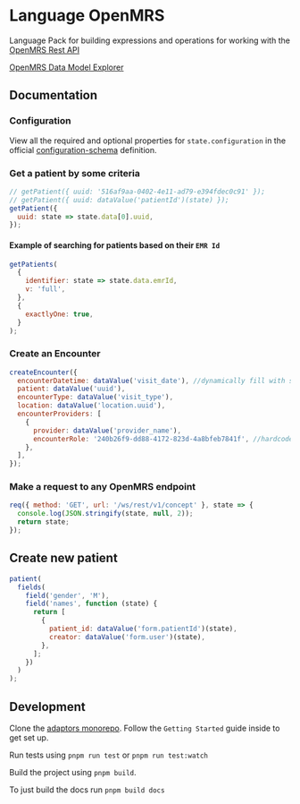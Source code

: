 # Language OpenMRS

Language Pack for building expressions and operations for working with the
[OpenMRS Rest API](https://rest.openmrs.org/?javascript#openmrs-rest-api)

[OpenMRS Data Model Explorer](http://burkeware.com/openmrs-data-model/openmrs-data-model-1.11.html#)

## Documentation

### Configuration

View all the required and optional properties for `state.configuration` in the
official
[configuration-schema](https://docs.openfn.org/adaptors/packages/openmrs-configuration-schema/)
definition.

### Get a patient by some criteria

```js
// getPatient({ uuid: '516af9aa-0402-4e11-ad79-e394fdec0c91' });
// getPatient({ uuid: dataValue('patientId')(state) });
getPatient({
  uuid: state => state.data[0].uuid,
});
```

#### Example of searching for patients based on their `EMR Id`

```js
getPatients(
  {
    identifier: state => state.data.emrId,
    v: 'full',
  },
  {
    exactlyOne: true,
  }
);
```

### Create an Encounter

```js
createEncounter({
  encounterDatetime: dataValue('visit_date'), //dynamically fill with source app data
  patient: dataValue('uuid'),
  encounterType: dataValue('visit_type'),
  location: dataValue('location.uuid'),
  encounterProviders: [
    {
      provider: dataValue('provider_name'),
      encounterRole: '240b26f9-dd88-4172-823d-4a8bfeb7841f', //hardcoded value
    },
  ],
});
```

### Make a request to any OpenMRS endpoint

```js
req({ method: 'GET', url: '/ws/rest/v1/concept' }, state => {
  console.log(JSON.stringify(state, null, 2));
  return state;
});
```

<!-- ## Create new person

```js
person(
  fields(
    field("gender", "M"),
    field("names", function(state) {
      return [{
        "givenName": dataValue("form.first_name")(state),
        "familyName": dataValue("form.last_name")(state)
      }]
    })
  )
)
```-->

## Create new patient

```js
patient(
  fields(
    field('gender', 'M'),
    field('names', function (state) {
      return [
        {
          patient_id: dataValue('form.patientId')(state),
          creator: dataValue('form.user')(state),
        },
      ];
    })
  )
);
```

## Development

Clone the [adaptors monorepo](https://github.com/OpenFn/adaptors). Follow the
`Getting Started` guide inside to get set up.

Run tests using `pnpm run test` or `pnpm run test:watch`

Build the project using `pnpm build`.

To just build the docs run `pnpm build docs`
